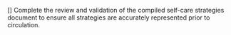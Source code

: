 [] Complete the review and validation of the compiled self-care strategies document to ensure all strategies are accurately represented prior to circulation.